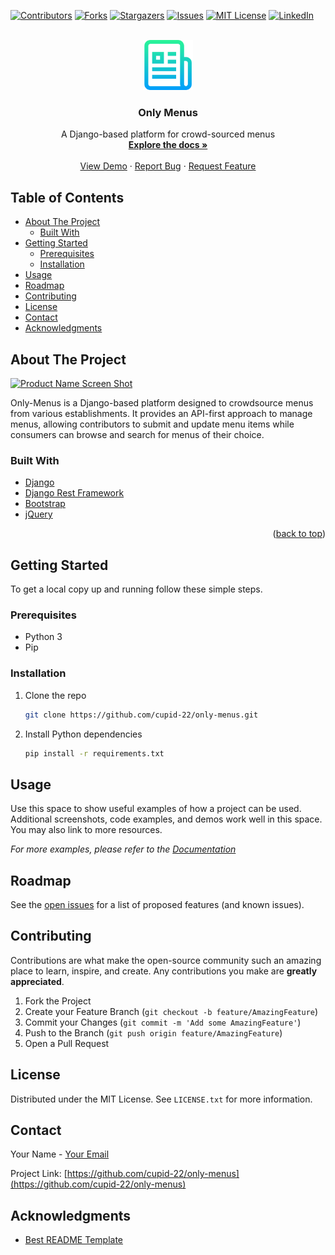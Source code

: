<div id="top"></div>
<!--
*** Thanks for checking out the Only-Menus project. If you have any suggestions
*** to improve this README, please feel free to open an issue or pull request.
*** Don't forget to give the project a star if you find it useful!
*** Thanks again! Now, let's create something AMAZING! :D
-->

<!-- PROJECT SHIELDS -->
<!--
*** I'm using markdown "reference style" links for readability.
*** Reference links are enclosed in brackets [ ] instead of parentheses ( ).
*** See the bottom of this document for the declaration of the reference variables.
*** For more information, visit: https://www.markdownguide.org/basic-syntax/#reference-style-links
-->
[![Contributors][contributors-shield]][contributors-url]
[![Forks][forks-shield]][forks-url]
[![Stargazers][stars-shield]][stars-url]
[![Issues][issues-shield]][issues-url]
[![MIT License][license-shield]][license-url]
[![LinkedIn][linkedin-shield]][linkedin-url]


<!-- PROJECT LOGO -->
<br />
<div align="center">
  <a href="https://github.com/othneildrew/Best-README-Template">
    <img src="images/logo.png" alt="Logo" width="80" height="80">
  </a>

  <h3 align="center">Only Menus</h3>

  <p align="center">
    A Django-based platform for crowd-sourced menus
    <br />
    <a href="https://github.com/othneildrew/Best-README-Template"><strong>Explore the docs »</strong></a>
    <br />
    <br />
    <a href="https://github.com/othneildrew/Best-README-Template">View Demo</a>
    ·
    <a href="https://github.com/othneildrew/Best-README-Template/issues">Report Bug</a>
    ·
    <a href="https://github.com/othneildrew/Best-README-Template/issues">Request Feature</a>
  </p>
</div>

<!-- TABLE OF CONTENTS -->
## Table of Contents

- [About The Project](#about-the-project)
  - [Built With](#built-with)
- [Getting Started](#getting-started)
  - [Prerequisites](#prerequisites)
  - [Installation](#installation)
- [Usage](#usage)
- [Roadmap](#roadmap)
- [Contributing](#contributing)
- [License](#license)
- [Contact](#contact)
- [Acknowledgments](#acknowledgments)

<!-- ABOUT THE PROJECT -->

## About The Project

[![Product Name Screen Shot][product-screenshot]](https://example.com)

Only-Menus is a Django-based platform designed to crowdsource menus from various establishments. It provides an API-first approach to manage menus, allowing contributors to submit and update menu items while consumers can browse and search for menus of their choice.

### Built With

- [Django](https://www.djangoproject.com/)
- [Django Rest Framework](https://www.django-rest-framework.org/)
- [Bootstrap](https://getbootstrap.com/)
- [jQuery](https://jquery.com/)

<p align="right">(<a href="#top">back to top</a>)</p>

<!-- GETTING STARTED -->
## Getting Started

To get a local copy up and running follow these simple steps.

### Prerequisites

- Python 3
- Pip

### Installation

1. Clone the repo
   ```sh
   git clone https://github.com/cupid-22/only-menus.git
2. Install Python dependencies
   ```sh 
   pip install -r requirements.txt

<!-- USAGE -->
## Usage

Use this space to show useful examples of how a project can be used. Additional screenshots, code examples, and demos work well in this space. You may also link to more resources.

_For more examples, please refer to the [Documentation](https://example.com)_

<!-- ROADMAP -->
## Roadmap

See the [open issues](https://github.com/cupid-22/only-menus/issues) for a list of proposed features (and known issues).

<!-- CONTRIBUTING -->
## Contributing

Contributions are what make the open-source community such an amazing place to learn, inspire, and create. Any contributions you make are **greatly appreciated**.

1. Fork the Project
2. Create your Feature Branch (`git checkout -b feature/AmazingFeature`)
3. Commit your Changes (`git commit -m 'Add some AmazingFeature'`)
4. Push to the Branch (`git push origin feature/AmazingFeature`)
5. Open a Pull Request
<!-- LICENSE -->
## License

Distributed under the MIT License. See `LICENSE.txt` for more information.

<!-- CONTACT -->
## Contact

Your Name - [Your Email](mailto:your_email@example.com)

Project Link: [https://github.com/cupid-22/only-menus](https://github.com/cupid-22/only-menus)

<!-- ACKNOWLEDGMENTS -->
## Acknowledgments

- [Best README Template](https://github.com/othneildrew/Best-README-Template)

<!-- MARKDOWN LINKS & IMAGES -->
<!-- https://www.markdownguide.org/basic-syntax/#reference-style-links -->
[contributors-shield]: https://img.shields.io/github/contributors/cupid-22/only-menus.svg?style=for-the-badge
[contributors-url]: https://github.com/cupid-22/only-menus/graphs/contributors
[forks-shield]: https://img.shields.io/github/forks/cupid-22/only-menus.svg?style=for-the-badge
[forks-url]: https://github.com/cupid-22/only-menus/network/members
[stars-shield]: https://img.shields.io/github/stars/cupid-22/only-menus.svg?style=for-the-badge
[stars-url]: https://github.com/cupid-22/only-menus/stargazers
[issues-shield]: https://img.shields.io/github/issues/cupid-22/only-menus.svg?style=for-the-badge
[issues-url]: https://github.com/cupid-22/only-menus/issues
[license-shield]: https://img.shields.io/github/license/cupid-22/only-menus.svg?style=for-the-badge
[license-url]: https://github.com/cupid-22/only-menus/blob/master/LICENSE.txt
[linkedin-shield]: https://img.shields.io/badge/-LinkedIn-black.svg?style=for-the-badge&logo=linkedin&colorB=555
[linkedin-url]: https://linkedin.com/in/cupid-22
[product-screenshot]: images/screenshot.png
